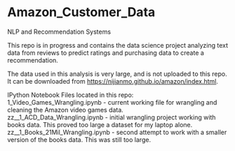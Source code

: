 # Amazon_Customer_Data
NLP and Recommendation Systems

This repo is in progress and contains the data science project analyzing text data from reviews to predict ratings and purchasing data to create a recommendation. 

The data used in this analysis is very large, and is not uploaded to this repo. It can be downloaded from https://nijianmo.github.io/amazon/index.html. 

IPython Notebook Files located in this repo:<br>
1_Video_Games_Wrangling.ipynb   -   current working file for wrangling and cleaning the Amazon video games data.<br>
zz__1_ACD_Data_Wrangling.ipynb  -  initial wrangling project working with books data. This proved too large a dataset for my laptop alone.<br>
zz__1_Books_21Mil_Wrangling.ipynb  -  second attempt to work with a smaller version of the books data. This was still too large.
